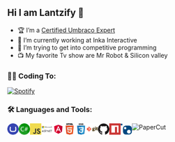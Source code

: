 ## Hi I am Lantzify 👋
- 🏆 I’m a [Certified Umbraco Expert](https://umbraco.com/training/certified-developers/developer/?id=3fa27864-30f2-42b0-a18c-14a9cf01ea08)
- 💼 I’m currently working at Inka Interactive
- 🏅 I’m trying to get into competitive programming
- 📺 My favorite Tv show are Mr Robot & Silicon valley


### 👨‍💻 Coding To:
[![Spotify](https://novatorem-sooty-mu.vercel.app/api/spotify)](https://open.spotify.com/user/f9qykj3762zinobahz6vb6hn0)

### 🛠 Languages and Tools:
<img align="left" alt="Umbraco" width="26px" src="https://raw.githubusercontent.com/github/explore/d5238c8069e3ab6783a456dd7ddcd708c3281d18/topics/umbraco/umbraco.png">
<img align="left" alt="C#" width="26px" src="https://raw.githubusercontent.com/github/explore/80688e429a7d4ef2fca1e82350fe8e3517d3494d/topics/csharp/csharp.png">
<img align="left" alt="JavaScript" width="26px" src="https://raw.githubusercontent.com/github/explore/80688e429a7d4ef2fca1e82350fe8e3517d3494d/topics/javascript/javascript.png" />
<img align="left" alt="ASP.NET" width="26px" src="https://raw.githubusercontent.com/github/explore/80688e429a7d4ef2fca1e82350fe8e3517d3494d/topics/aspnet/aspnet.png">
<img align="left" alt="Angular" width="26px" src="https://raw.githubusercontent.com/github/explore/80688e429a7d4ef2fca1e82350fe8e3517d3494d/topics/angular/angular.png">
<img align="left" alt="HTML5" width="26px" src="https://raw.githubusercontent.com/github/explore/80688e429a7d4ef2fca1e82350fe8e3517d3494d/topics/html/html.png" />
<img align="left" alt="CSS3" width="26px" src="https://raw.githubusercontent.com/github/explore/80688e429a7d4ef2fca1e82350fe8e3517d3494d/topics/css/css.png" />
<img align="left" alt="Git" width="26px" src="https://raw.githubusercontent.com/github/explore/80688e429a7d4ef2fca1e82350fe8e3517d3494d/topics/git/git.png" />
<img align="left" alt="GitHub" width="26px" src="https://raw.githubusercontent.com/github/explore/78df643247d429f6cc873026c0622819ad797942/topics/github/github.png" />
<img align="left" alt="NPM" width="26px" src="https://raw.githubusercontent.com/github/explore/80688e429a7d4ef2fca1e82350fe8e3517d3494d/topics/npm/npm.png" />
<img align="left" alt="NuGet" width="26px" src="https://raw.githubusercontent.com/github/explore/80688e429a7d4ef2fca1e82350fe8e3517d3494d/topics/nuget/nuget.png" />
<img align="left" alt="PaperCut" width="116px" src="https://raw.githubusercontent.com/ChangemakerStudios/Papercut/develop/graphics/PapercutLogo.png" />
